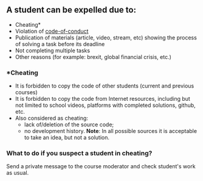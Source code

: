 ## A student can be expelled due to:
  - Cheating\*
  - Violation of [code-of-conduct](../code-of-conduct.md)
  - Publication of materials (article, video, stream, etc) showing the process of solving a task before its deadline
  - Not completing multiple tasks
  - Other reasons (for example: brexit, global financial crisis, etc.)

### \*Cheating
  - It is forbidden to copy the code of other students (current and previous courses)
  - It is forbidden to copy the code from Internet resources, including but not limited to school videos, platforms with completed solutions, github, etc.
  - Also considered as cheating:
    - lack of/deletion of the source code;
    - no development history.
**Note**: In all possible sources it is acceptable to take an idea, but not a solution.

### What to do if you suspect a student in cheating?
Send a private message to the course moderator and check student's work as usual.